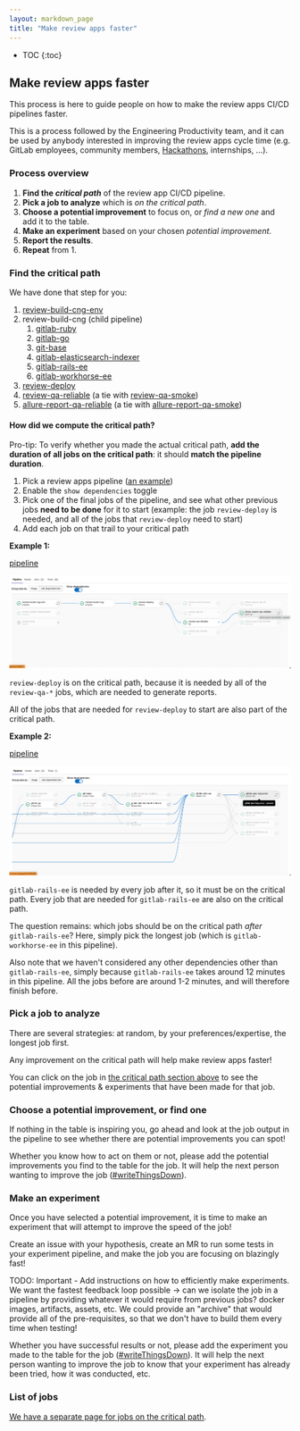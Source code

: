 ```yaml
---
layout: markdown_page
title: "Make review apps faster"
---
```


- TOC
{:toc}

## Make review apps faster

This process is here to guide people on how to make the review apps CI/CD pipelines faster.

This is a process followed by the Engineering Productivity team, and it can be used by anybody interested in improving the review apps cycle time (e.g. GitLab employees, community members, [Hackathons](https://about.gitlab.com/community/hackathon/), internships, ...).

### Process overview

1. **Find the *critical path*** of the review app CI/CD pipeline.
1. **Pick a job to analyze** which is *on the critical path*.
1. **Choose a potential improvement** to focus on, or *find a new one* and add it to the table.
1. **Make an experiment** based on your chosen *potential improvement*.
1. **Report the results**.
1. **Repeat** from 1.

### Find the critical path

We have done that step for you:

1. [review-build-cng-env](jobs.html#review-build-cng-env)
2. review-build-cng (child pipeline)
   1. [gitlab-ruby](jobs.html#gitlab-ruby)
   2. [gitlab-go](jobs.html#gitlab-go)
   3. [git-base](jobs.html#git-base)
   4. [gitlab-elasticsearch-indexer](jobs.html#gitlab-elasticsearch-indexer)
   5. [gitlab-rails-ee](jobs.html#gitlab-rails-ee)
   6. [gitlab-workhorse-ee](jobs.html#gitlab-workhorse-ee)
3. [review-deploy](jobs.html#review-deploy)
4. [review-qa-reliable](jobs.html#review-qa-reliable) (a tie with [review-qa-smoke](jobs.html#review-qa-smoke))
5. [allure-report-qa-reliable](jobs.html#allure-report-qa-reliable) (a tie with [allure-report-qa-smoke](jobs.html#allure-report-qa-smoke))

#### How did we compute the critical path?

Pro-tip: To verify whether you made the actual critical path, **add the duration of all jobs on the critical path**: it should **match the pipeline duration**.

1. Pick a review apps pipeline ([an example](https://gitlab.com/gitlab-org/gitlab/-/pipelines/497841797))
2. Enable the `show dependencies` toggle
3. Pick one of the final jobs of the pipeline, and see what other previous jobs **need to be done** for it to start (example: the job `review-deploy` is needed, and all of the jobs that `review-deploy` need to start)
4. Add each job on that trail to your critical path

**Example 1:**

[pipeline](https://gitlab.com/gitlab-org/gitlab/-/pipelines/497841797)

![example-1-pipeline](./images/example-1-pipeline.png)

`review-deploy` is on the critical path, because it is needed by all of the `review-qa-*` jobs, which are needed to generate reports.

All of the jobs that are needed for `review-deploy` to start are also part of the critical path.

**Example 2:**

[pipeline](https://gitlab.com/gitlab-org/build/CNG-mirror/-/pipelines/497842091)

![example-2-pipeline](./images/example-2-pipeline.png)

`gitlab-rails-ee` is needed by every job after it, so it must be on the critical path. Every job that are needed for `gitlab-rails-ee` are also on the critical path.

The question remains: which jobs should be on the critical path _after_ `gitlab-rails-ee`? Here, simply pick the longest job (which is `gitlab-workhorse-ee` in this pipeline).

Also note that we haven't considered any other dependencies other than `gitlab-rails-ee`, simply because `gitlab-rails-ee` takes around 12 minutes in this pipeline. All the jobs before are around 1-2 minutes, and will therefore finish before.

### Pick a job to analyze

There are several strategies: at random, by your preferences/expertise, the longest job first.

Any improvement on the critical path will help make review apps faster!

You can click on the job in [the critical path section above](#find-the-critical-path) to see the potential improvements & experiments that have been made for that job.

### Choose a potential improvement, or find one

If nothing in the table is inspiring you, go ahead and look at the job output in the pipeline to see whether there are potential improvements you can spot!

Whether you know how to act on them or not, please add the potential improvements you find to the table for the job. It will help the next person wanting to improve the job ([#writeThingsDown](https://about.gitlab.com/handbook/values/#write-things-down)).

### Make an experiment

Once you have selected a potential improvement, it is time to make an experiment that will attempt to improve the speed of the job!

Create an issue with your hypothesis, create an MR to run some tests in your experiment pipeline, and make the job you are focusing on blazingly fast!

TODO: Important - Add instructions on how to efficiently make experiments. We want the fastest feedback loop possible -> can we isolate the job in a pipeline by providing whatever it would require from previous jobs? docker images, artifacts, assets, etc. We could provide an "archive" that would provide all of the pre-requisites, so that we don't have to build them every time when testing!

Whether you have successful results or not, please add the experiment you made to the table for the job ([#writeThingsDown](https://about.gitlab.com/handbook/values/#write-things-down)). It will help the next person wanting to improve the job to know that your experiment has already been tried, how it was conducted, etc.

### List of jobs

[We have a separate page for jobs on the critical path](jobs.html).
